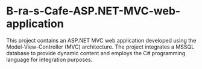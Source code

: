 # B-ra-s-Cafe-ASP.NET-MVC-web-application
This project contains an ASP.NET MVC web application developed using the Model-View-Controller (MVC) architecture. The project integrates a MSSQL database to provide dynamic content and employs the C# programming language for integration purposes.
